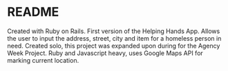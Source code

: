 # README

Created with Ruby on Rails. 
First version of the Helping Hands App. 
Allows the user to input the address, street, city and item for a homeless person in need. 
Created solo, this project was expanded upon during for the Agency Week Project.
Ruby and Javascript heavy, uses Google Maps API for marking current location. 
